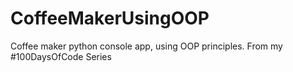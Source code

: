 # CoffeeMakerUsingOOP
Coffee maker python console app, using OOP principles. From my #100DaysOfCode Series
